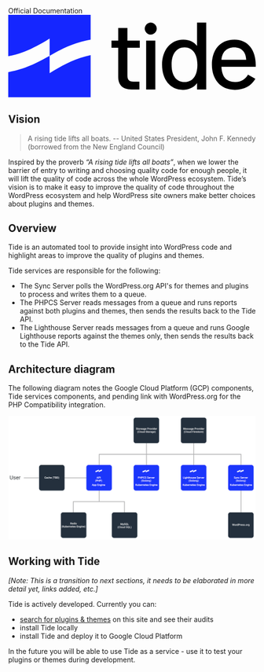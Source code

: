 <div class="hero">
	<span class="hero__title">Official Documentation</span>
	<svg class="hero__logo" viewBox="0 0 700 233" version="1" xmlns="http://www.w3.org/2000/svg" xmlns:xlink="http://www.w3.org/1999/xlink">
		<defs>
			<path id="path0_fill" fill-rule="evenodd" d="M0 0h233v70c-49 9-84 27-116 46v49l13-8c31-18 61-34 103-43v119H0v-71c50-9 84-28 117-46V67l-11 7C74 92 44 109 0 117V0z"/>
			<path id="path1_fill" d="M45 0H19v36H0v20h19v82c0 21 10 36 38 36h22v-22H62c-13 0-17-6-17-18V56h35V36H45V0z"/>
			<path id="path2_fill" d="M30 51H4v138h26V51zM17 0C8 0 0 8 0 17s8 17 17 17 17-8 17-17S26 0 17 0z"/>
			<path id="path3_fill" d="M125 0H99v66c-8-11-21-18-39-18-36 0-60 30-60 71 0 42 23 71 59 71 14 0 30-5 40-19v18h26V0zM64 70c20 0 36 16 36 49s-15 49-36 49c-24 0-37-18-37-49s14-49 37-49z"/>
			<path id="path4_fill" d="M64 0C22 0 0 30 0 71c0 40 23 71 65 71 27 0 46-11 58-31l-21-12c-7 12-18 21-36 21-25 0-38-15-39-43h97v-6c0-40-21-71-60-71zm-1 22c20 0 33 12 34 35H27c2-22 15-35 36-35z"/>
		</defs>
		<use xlink:href="#path0_fill" fill="#1526FF"/>
		<use xlink:href="#path1_fill" transform="translate(292 37)"/>
		<use xlink:href="#path2_fill" transform="translate(386 22)"/>
		<use xlink:href="#path3_fill" transform="translate(435 22)"/>
		<use xlink:href="#path4_fill" transform="translate(576 70)"/>
	</svg>
  <canvas class="hero__canvas" id="canvas"></canvas>
</div>


## Vision

> A rising tide lifts all boats. -- United States President, John F. Kennedy (borrowed from the New England Council)

Inspired by the proverb _“A rising tide lifts all boats”_, when we lower the barrier of entry to writing and choosing quality code for enough people, it will lift the quality of code across the whole WordPress ecosystem. Tide’s vision is to make it easy to improve the quality of code throughout the WordPress ecosystem and help WordPress site owners make better choices about plugins and themes.

## Overview

Tide is an automated tool to provide insight into WordPress code and highlight areas to improve the quality of plugins and themes.

Tide services are responsible for the following:

* The Sync Server polls the WordPress.org API's for themes and plugins to process and writes them to a queue.
* The PHPCS Server reads messages from a queue and runs reports against both plugins and themes, then sends the results back to the Tide API.
* The Lighthouse Server reads messages from a queue and runs Google Lighthouse reports against the themes only, then sends the results back to the Tide API.

## Architecture diagram

The following diagram notes the Google Cloud Platform (GCP) components, Tide services components, and pending link with WordPress.org for the PHP Compatibility integration.

![](architecture-diagram.png)

## Working with Tide
_[Note: This is a transition to next sections, it needs to be elaborated in more detail yet, links added, etc.]_

Tide is actively developed. Currently you can:

* [search for plugins & themes](search.md) on this site and see their audits
* install Tide locally
* install Tide and deploy it to Google Cloud Platform

In the future you will be able to use Tide as a service - use it to test your plugins or themes during development.



